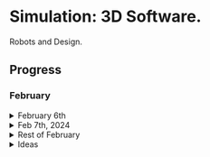 # Simulation: 3D Software.

Robots and Design. 

## Progress
### February
<details>
     <summary>February 6th</summary>
      <img width="1512" alt="Screenshot 2024-02-06 at 5 16 15 PM" src="https://github.com/Jungyoonlim/Simulation/assets/46868943/f34a32ac-94d4-4caa-8a2c-ed8645a31cf1">
      
- [x] DONE: Figure out why I can't have each model uploaded. (One by one!)
- [x] DONE: App.css fix. 
- [x] DONE: Better "Load Model" button.
</details>
<details>
  <summary>Feb 7th, 2024</summary>
      <img width="1512" alt="Screenshot 2024-02-07 at 1 29 44 PM" src="https://github.com/Jungyoonlim/Simulation/assets/46868943/1fbf22de-8250-49db-874c-c73c007f3f6f">
     
- [x] DONE: Redirection to another page. (BrowserRouter, two new pages: ModelSelection and ModelDisplay) 
- [x] DONE: original colors for 3D models. 
- [x] DONE: how can I have the 3d model show 360 degrees. 
- [x] DONE: Better Lighting. 
- [x] DONE: CSS Fixes for prettier UI. 


  <img width="1511" alt="Screenshot 2024-02-07 at 3 40 56 PM" src="https://github.com/Jungyoonlim/Simulation/assets/46868943/9f68c133-3da8-47ff-bf82-3ef36503cf7c">
  <img width="1512" alt="Screenshot 2024-02-07 at 3 40 39 PM" src="https://github.com/Jungyoonlim/Simulation/assets/46868943/f4f14940-d749-406d-b20f-ff250cc7b516">

- [] IN-PROGRESS: Fix Buttons.
</details>

<details>
     <summary>Rest of February</summary>
     
     
- [] TODO: Annotations on 3D Model. 
- [] TODO: Bring the Prototype 3D -> 2D Unwrap Logic. (Bring from PyQt Project)
- [] TODO: Find ways of using AI to unwrap. or learn some Computer Graphics. 
- [] TODO: Collaboration?
- [] TODO: Login (Probably Backend for this). 
- [] TODO: Build out database (PostgresSQL) to have users store their annotations on 3D models.
- [] TODO: Integration with Frontend. 
- [] TODO: Testing for backend and frontend.
- [] TODO: Users to Interact with 3D Model. (Need to think more on how to interact with the model)
- [] TODO: How can I make this a robotics full comprehensive software?
- [] TODO: LLM to build a 3D model? 
</details>

<details>
     <summary>Ideas</summary>
     - Just by describing where to go in English, make the robot / 3D object to move. (Need to expand on this) -- 3D Environmental Mapping: Use 3D modeling to map out terrains and underwater topographies, aiding in the study of habitats, tracking changes, and planning conservation efforts.
     - What's useful software for robotics?
     - Perception Related software but probably a separate project for that.
     - Collaboration / Version Control for Robotics / 3D Design. 
     - Make Beautiful Things. For Light and Love. 
</details>

